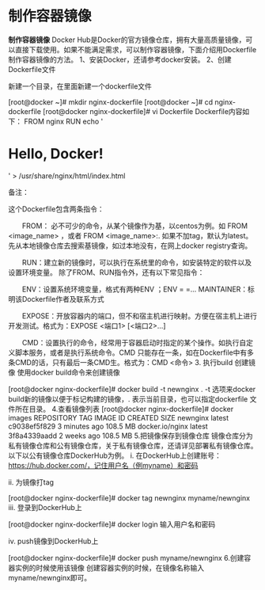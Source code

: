 
# 制作容器镜像

**制作容器镜像**
Docker Hub是Docker的官方镜像仓库，拥有大量高质量镜像，可以直接下载使用。如果不能满足需求，可以制作容器镜像，下面介绍用Dockerfile制作容器镜像的方法。
    1、安装Docker，还请参考docker安装。
    2、创建Dockerfile文件

新建一个目录，在里面新建一个dockerfile文件


[root@docker ~]# mkdir nginx-dockerfile
[root@docker ~]# cd nginx-dockerfile
[root@docker nginx-dockerfile]# vi Dockerfile
Dockerfile内容如下：
FROM nginx
RUN echo ' <h1> Hello, Docker! </h1> ' > /usr/share/nginx/html/index.html

备注：
       
   这个Dockerfile包含两条指令：

　　FROM： 必不可少的命令，从某个镜像作为基，以centos为例。如 FROM <image_name> ，或者 FROM <image_name>:<tag>. 如果不加tag，默认为latest。先从本地镜像仓库去搜索基镜像，如过本地没有，在网上docker registry查询。

　　RUN：建立新的镜像时，可以执行在系统里的命令，如安装特定的软件以及设置环境变量。
       除了FROM、RUN指令外，还有以下常见指令：

　　ENV：设置系统环境变量，格式有两种ENV <key> <value>；ENV <key1>=<value1> <key2>=<value2>...
       MAINTAINER：标明该Dockerfile作者及联系方式

　　EXPOSE：开放容器内的端口，但不和宿主机进行映射。方便在宿主机上进行开发测试。格式为：EXPOSE <端口1> [<端口2>...]

　　CMD：设置执行的命令，经常用于容器启动时指定的某个操作。如执行自定义脚本服务，或者是执行系统命令。CMD 只能存在一条，如在Dockerfile中有多条CMD的话，只有最后一条CMD生。格式为：CMD <命令>
    3. 执行build 创建镜像
    使用docker build命令来创建镜像

[root@docker nginx-dockerfile]# docker build -t newnginx .
   -t 选项来docker build新的镜像以便于标记构建的镜像，. 表示当前目录，也可以指定dockerfile 文件所在目录。
    4.查看镜像列表
[root@docker nginx-dockerfile]# docker images
REPOSITORY              TAG                 IMAGE ID            CREATED             SIZE
newnginx                latest              c9038ef5f829        3 minutes ago       108.5 MB
docker.io/nginx         latest              3f8a4339aadd        2 weeks ago         108.5 MB
    5.把镜像保存到镜像仓库
    镜像仓库分为私有镜像仓库和公有镜像仓库，关于私有镜像仓库，还请详见部署私有镜像仓库。以下以公有镜像仓库DockerHub为例。
    i.  在DockerHub上创建账号：https://hub.docker.com/，记住用户名（例myname）和密码

   ii.    为镜像打tag

[root@docker nginx-dockerfile]# docker tag newnginx myname/newnginx
  iii.          登录到DockerHub上

[root@docker nginx-dockerfile]# docker login
输入用户名和密码

  iv.          push镜像到DockerHub上

[root@docker nginx-dockerfile]# docker push myname/newnginx
    6.创建容器实例的时候使用该镜像
    创建容器实例的时候，在镜像名称输入myname/newnginx即可。

